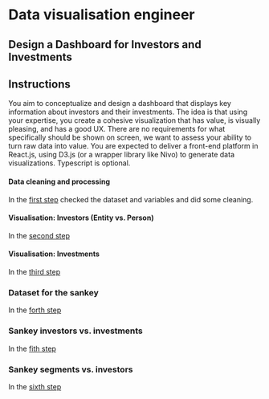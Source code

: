 # Data visualisation engineer 

## Design a Dashboard for Investors and Investments

## Instructions

You aim to conceptualize and design a dashboard that displays key information about
investors and their investments. The idea is that using your expertise, you create a cohesive
visualization that has value, is visually pleasing, and has a good UX.
There are no requirements for what specifically should be shown on screen, we want to assess
your ability to turn raw data into value.
You are expected to deliver a front-end platform in React.js, using D3.js (or a wrapper library
like Nivo) to generate data visualizations. Typescript is optional.

#### Data cleaning and processing
In the [first step](https://observablehq.com/d/5ae7f207809e418b?collection=@sandraviz/liminal) checked the dataset and variables and did some cleaning. 

#### Visualisation: Investors (Entity vs. Person)
In the [second step](https://observablehq.com/d/9839cdc79406e156?collection=@sandraviz/liminal)

#### Visualisation: Investments
In the [third step](https://observablehq.com/d/1822f94eb67efc32?collection=@sandraviz/liminal)

### Dataset for the sankey 
In the [forth step](https://observablehq.com/d/287f65b4ed6e3521?collection=@sandraviz/liminal)

### Sankey investors vs. investments
In the [fith step](https://observablehq.com/d/0b719034860b8bbb?collection=@sandraviz/liminal)

### Sankey segments vs. investors
In the [sixth step](https://observablehq.com/d/efd395409ebc2dc6?collection=@sandraviz/liminal)




